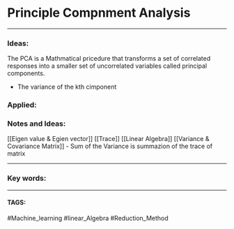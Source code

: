 # Principle Compnment Analysis


---

### Ideas:

The PCA is a Mathmatical pricedure that transforms a set of correlated responses into a smaller set of uncorrelated variables called principal components.
- The variance of the kth cimponent 

### Applied:






### Notes and Ideas:
[[Eigen value & Egien vector]]
[[Trace]]
[[Linear Algebra]]
[[Variance & Covariance Matrix]]
	- Sum of the Variance is summazion of the trace of matrix

---

### Key words:

---
#### TAGS:
#Machine_learning
#linear_Algebra
#Reduction_Method